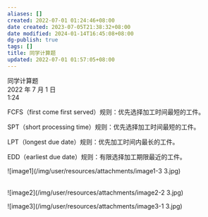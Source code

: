 ```yaml
---
aliases: []
created: 2022-07-01 01:24:46+08:00
date created: 2023-07-05T21:38:32+08:00
date modified: 2024-01-14T16:45:08+08:00
dg-publish: true
tags: []
title: 同学计算题
updated: 2022-07-01 01:57:05+08:00
---
```


同学计算题  
2022 年 7 月 1 日  
1:24

FCFS（first come first served）规则：优先选择加工时间最短的工件。

SPT（short processing time）规则：优先选择加工时间最短的工件。

LPT（longest due date）规则：优先加工时间内最长的工件。

EDD（earliest due date）规则：有限选择加工期限最近的工件。

![image1](/img/user/resources/attachments/image1-3 3.jpg)

|    |    |
|-----|-----|

![image2](/img/user/resources/attachments/image2-2 3.jpg)

![image3](/img/user/resources/attachments/image3-1 3.jpg)